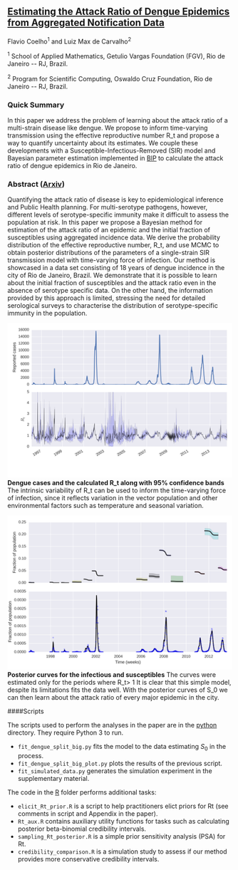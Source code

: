## [Estimating the Attack Ratio of Dengue Epidemics from Aggregated Notification Data](http://www.ncbi.nlm.nih.gov/pmc/articles/PMC4682072/)
Flavio Coelho<sup>1</sup> and Luiz Max de Carvalho<sup>2</sup>  

<sup>1</sup> School of Applied Mathematics, Getulio Vargas Foundation (FGV), Rio de Janeiro -- RJ, Brazil.

<sup>2</sup> Program for Scientific Computing, Oswaldo Cruz Foundation, Rio de Janeiro -- RJ, Brazil.

### Quick Summary

In this paper we address the problem of learning about the attack ratio of a multi-strain disease like dengue.
We propose to inform time-varying transmission using the effective reproductive number R_t and propose a way to quantify uncertainty about its estimates.
We couple these developments with a Susceptible-Infectious-Removed (SIR) model and Bayesian parameter estimation implemented in [BIP](http://bayesian-inference.googlecode.com/hg/trunk/BIP/Docs/build/html/index.html) to calculate the attack ratio of dengue epidemics in Rio de Janeiro.

### Abstract ([Arxiv](http://arxiv.org/abs/1502.01236))

Quantifying the attack ratio of disease is key to epidemiological inference and Public Health planning.
For multi-serotype pathogens, however, different levels of serotype-specific immunity make it difficult to assess the population at risk. 
In this paper we propose a Bayesian method for estimation of the attack ratio of an epidemic and the initial fraction of susceptibles using aggregated 
incidence data. 
We derive the probability distribution of the effective reproductive number, R_t, and use MCMC to obtain posterior distributions of the parameters of a single-strain SIR transmission model with time-varying force of infection.
Our method is showcased in a data set consisting of 18 years of dengue incidence in the city of Rio de Janeiro, Brazil.
We demonstrate that it is possible to learn about the initial fraction of susceptibles and the attack ratio even in the absence of serotype specific data.
On the other hand, the information provided by this approach is limited, stressing the need for detailed serological surveys to characterise the distribution of serotype-specific immunity in the population.

![](plots/rt_series.png)
**Dengue cases and the calculated R_t along with 95% confidence bands**
The intrinsic variability of R_t can be used to inform the time-varying force of infection, since it reflects variation in the vector population and other environmental factors such as temperature and seasonal variation.

![](plots/concat_SI.png)
**Posterior curves for the infectious and susceptibles**
The curves were estimated only for the periods where R_t> 1
It is clear that this simple model, despite its limitations fits the data well.
With the posterior curves of S_0 we can then learn about the attack ratio of every major epidemic in the city.

####Scripts

The scripts used to perform the analyses in the paper are in the [python](https://github.com/fccoelho/paperLM1/tree/master/python) directory. They require Python 3 to run.
 - `fit_dengue_split_big.py` fits the model to the data estimating $S_0$ in the process.
 - `fit_dengue_split_big_plot.py` plots the results of the previous script.
 - `fit_simulated_data.py` generates the simulation experiment in the supplementary material.

The code in the [R](https://github.com/fccoelho/paperLM1/tree/master/R) folder performs additional tasks:

 - `elicit_Rt_prior.R` is a script to help practitioners elict priors for Rt (see comments in script and Appendix in the paper).
 - `Rt_aux.R` contains auxiliary utility functions for tasks such as calculating posterior beta-binomial credibility intervals.
 - `sampling_Rt_posterior.R` is a simple prior sensitivity analysis (PSA) for Rt.
 - `credibility_comparison.R` is a simulation study to assess if our method provides more conservative credibility intervals.
